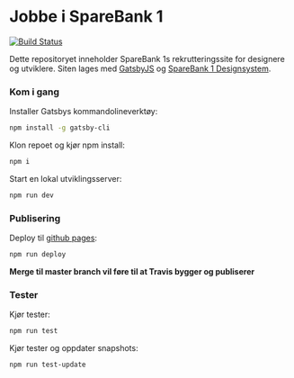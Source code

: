 # Jobbe i SpareBank 1

[![Build Status](https://travis-ci.com/SpareBank1/jobbsb1.svg?branch=master)](https://travis-ci.com/SpareBank1/jobbsb1)

Dette repositoryet inneholder SpareBank 1s rekrutteringssite for designere og utviklere. Siten lages med [GatsbyJS](https://www.gatsbyjs.org) og [SpareBank 1 Designsystem](https://design.sparebank1.no/).

### Kom i gang

Installer Gatsbys kommandolineverktøy:
```bash
npm install -g gatsby-cli
```

Klon repoet og kjør npm install:
```bash
npm i
```

Start en lokal utviklingsserver:
```bash
npm run dev
```

### Publisering

Deploy til [github pages](https://sparebank1.github.io/jobbsb1/):
```bash
npm run deploy
```
**Merge til master branch vil føre til at Travis bygger og publiserer**

### Tester

Kjør tester:
```bash
npm run test
```

Kjør tester og oppdater snapshots:
```bash
npm run test-update
```
